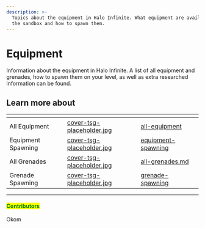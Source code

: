 ```yaml
---
description: >-
  Topics about the equipment in Halo Infinite. What equipment are available in
  the sandbox and how to spawn them.
---
```


# Equipment

Information about the equipment in Halo Infinite. A list of all equipment and grenades, how to spawn them on your level, as well as extra researched information can be found.



## Learn more about

<table data-view="cards"><thead><tr><th></th><th data-hidden data-card-cover data-type="files"></th><th data-hidden data-card-target data-type="content-ref"></th></tr></thead><tbody><tr><td>All Equipment</td><td><a href="../../../../.gitbook/assets/cover-tsg-placeholder.jpg">cover-tsg-placeholder.jpg</a></td><td><a href="all-equipment/">all-equipment</a></td></tr><tr><td>Equipment Spawning</td><td><a href="../../../../.gitbook/assets/cover-tsg-placeholder.jpg">cover-tsg-placeholder.jpg</a></td><td><a href="equipment-spawning/">equipment-spawning</a></td></tr><tr><td>All Grenades</td><td><a href="../../../../.gitbook/assets/cover-tsg-placeholder.jpg">cover-tsg-placeholder.jpg</a></td><td><a href="all-grenades.md">all-grenades.md</a></td></tr><tr><td>Grenade Spawning</td><td><a href="../../../../.gitbook/assets/cover-tsg-placeholder.jpg">cover-tsg-placeholder.jpg</a></td><td><a href="grenade-spawning/">grenade-spawning</a></td></tr></tbody></table>



***

#### <mark style="color:green;">Contributors</mark>

Okom
